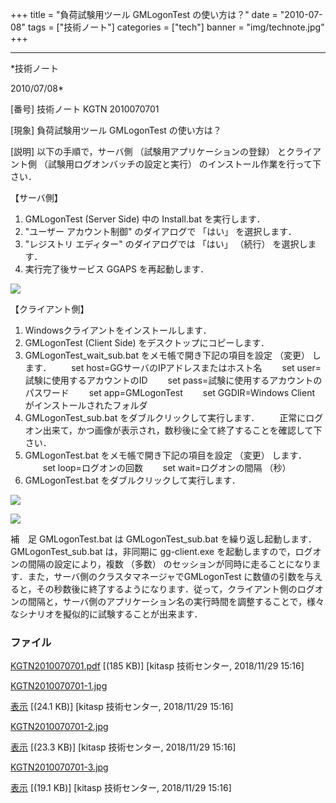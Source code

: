 ﻿+++
title = "負荷試験用ツール GMLogonTest の使い方は？"
date = "2010-07-08"
tags = ["技術ノート"]
categories = ["tech"]
banner = "img/technote.jpg"
+++

-----------------------------------------------------------------------------------------------------------------------------

*技術ノート

2010/07/08*


[番号]
技術ノート KGTN 2010070701

[現象]
負荷試験用ツール GMLogonTest の使い方は？

[説明]
以下の手順で，サーバ側 （試験用アプリケーションの登録） とクライアント側
（試験用ログオンバッチの設定と実行） のインストール作業を行って下さい．

【サーバ側】
1) GMLogonTest (Server Side) 中の Install.bat を実行します．
2) "ユーザー アカウント制御" のダイアログで 「はい」 を選択します．
3) "レジストリ エディター" のダイアログでは 「はい」 （続行）
を選択します．
4) 実行完了後サービス GGAPS を再起動します．

![](http://techreport.kitasp.net/attachments/download/4182/KGTN2010070701-1.jpg)

【クライアント側】
1) Windowsクライアントをインストールします．
2) GMLogonTest (Client Side) をデスクトップにコピーします．
3) GMLogonTest_wait_sub.bat をメモ帳で開き下記の項目を設定 （変更）
します．
　　set host=GGサーバのIPアドレスまたはホスト名
　　set user=試験に使用するアカウントのID
　　set pass=試験に使用するアカウントのパスワード
　　set app=GMLogonTest
　　set GGDIR=Windows Client がインストールされたフォルダ
4) GMLogonTest_sub.bat をダブルクリックして実行します．
　　正常にログオン出来て，かつ画像が表示され，数秒後に全て終了することを確認して下さい．
5) GMLogonTest.bat をメモ帳で開き下記の項目を設定 （変更） します．
　　set loop=ログオンの回数
　　set wait=ログオンの間隔 （秒）
6) GMLogonTest.bat をダブルクリックして実行します．

![](http://techreport.kitasp.net/attachments/download/4183/KGTN2010070701-2.jpg)

![](http://techreport.kitasp.net/attachments/download/4184/KGTN2010070701-3.jpg)

補　足
GMLogonTest.bat は GMLogonTest_sub.bat を繰り返し起動します．
GMLogonTest_sub.bat は，非同期に gg-client.exe
を起動しますので，ログオンの間隔の設定により，複数 （多数）
のセッションが同時に走ることになります．また，サーバ側のクラスタマネージャでGMLogonTest
に数値の引数を与えると，その秒数後に終了するようになります．従って，クライアント側のログオンの間隔と，サーバ側のアプリケーション名の実行時間を調整することで，様々なシナリオを擬似的に試験することが出来ます．


### ファイル

 
 


[KGTN2010070701.pdf](http://techreport.kitasp.net/attachments/download/4181/KGTN2010070701.pdf)
 [(185 KB)] [kitasp 技術センター, 2018/11/29
15:16]

[KGTN2010070701-1.jpg](http://techreport.kitasp.net/attachments/download/4182/KGTN2010070701-1.jpg)

[表示](http://techreport.kitasp.net/attachments/4182/KGTN2010070701-1.jpg "表示")
 [(24.1 KB)] [kitasp 技術センター, 2018/11/29
15:16]

[KGTN2010070701-2.jpg](http://techreport.kitasp.net/attachments/download/4183/KGTN2010070701-2.jpg)

[表示](http://techreport.kitasp.net/attachments/4183/KGTN2010070701-2.jpg "表示")
 [(23.3 KB)] [kitasp 技術センター, 2018/11/29
15:16]

[KGTN2010070701-3.jpg](http://techreport.kitasp.net/attachments/download/4184/KGTN2010070701-3.jpg)

[表示](http://techreport.kitasp.net/attachments/4184/KGTN2010070701-3.jpg "表示")
 [(19.1 KB)] [kitasp 技術センター, 2018/11/29
15:16]


 


 

